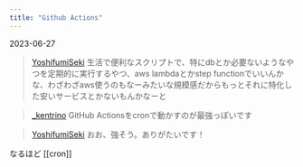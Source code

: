 ```yaml
---
title: "Github Actions"
---
```


2023-06-27
> [YoshifumiSeki](https://twitter.com/YoshifumiSeki/status/1407861820887506944) 生活で便利なスクリプトで、特にdbとか必要ないようなやつを定期的に実行するやつ、aws lambdaとかstep functionでいいんかな、わざわざaws使うのもなーみたいな規模感だからもっとそれに特化した安いサービスとかないもんかなーと

> [_kentrino](https://twitter.com/_kentrino/status/1407864382516649988) GitHub Actionsをcronで動かすのが最強っぽいです

> [YoshifumiSeki](https://twitter.com/YoshifumiSeki/status/1407866206535622661) おお、強そう。ありがたいです！

なるほど
[[cron]]
